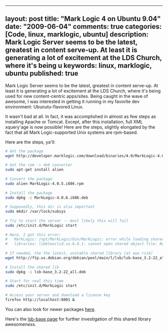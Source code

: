 
---
layout: post
title: "Mark Logic 4 on Ubuntu 9.04"
date: "2009-06-04"
comments: true
categories: [Code, linux, marklogic, ubuntu]
description: Mark Logic Server seems to be the latest, greatest in content serve-up.  At least it is generating a lot of excitement at the LDS Church, where it's being u
keywords: linux, marklogic, ubuntu
published: true
---

Mark Logic Server seems to be the latest, greatest in content serve-up.  At least it is generating a lot of excitement at the LDS Church, where it's being used for new content-centric apps/sites.  Being caught in the wave of awesome, I was interested in getting it running in my favorite dev environment: Ubunutu-flavored Linux.

It wasn't bad at all.  In fact, it was accomplished in almost as few steps as installing Apache or Tomcat.  Except, after this installation, full XML xquery'age is now possible!  Here are the steps, slightly elongated by the fact that all Mark Logic-supported Unix systems are rpm-based.
<!--more-->

Here are the steps, ya'll:

```bash
# Get the package
wget http://developer.marklogic.com/download/binaries/4.0/MarkLogic-4.0-5.i686.rpm
    
# Get the rpm -> deb converter
sudo apt-get install alien
    
# Convert the package
sudo alien MarkLogic-4.0.5.i686.rpm
    
# Install the package
sudo dpkg -i MarkLogic-4.0.6.i686.deb
    
# Supposedly, this dir is also important
sudo mkdir /var/lock/subsys
    
# Try to start the server -- most likely this will fail
sudo /etc/init.d/MarkLogic start
    
# Here, I got this error:
#   MarkLogic: /opt/MarkLogic/bin/MarkLogic: error while loading shared
#   libraries: libbteuclid.so.6.0.1: cannot open shared object file: No such file or directory
    
# If needed, the the latest, unstable shared library (at own risk)
wget http://ftp.us.debian.org/debian/pool/main/l/lsb/lsb-base_3.2-22_all.deb
    
# Install the shared lib
sudo dpkg -i lsb-base_3.2-22_all.deb
    
# Start for real this time
sudo /etc/init.d/MarkLogic start
    
# Access your server and download a license key
firefox http://localhost:8001 &
```


You can also look for newer packages [here](http://developer.marklogic.com/download/).

Here's the [lsb-base page](http://packages.debian.org/unstable/lsb-base) for further investigation of this shared library awesomeness.

  

